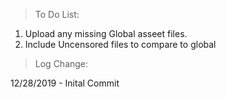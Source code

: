 > To Do List:
1. Upload any missing Global asseet files.
1. Include Uncensored files to compare to global

> Log Change:

12/28/2019 - Inital Commit
